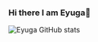 ### Hi there I am Eyuga👋

![Eyuga GitHub stats](https://github-readme-stats.vercel.app/api?username=anuraghazra&show_icons=true&theme=radical)

<!--
**Eyuga/Eyuga** is a ✨ _special_ ✨ repository because its `README.md` (this file) appears on your GitHub profile.

Here are some ideas to get you started:

- 🔭 I’m currently working on ...
- 🌱 I’m currently learning ...
- 👯 I’m looking to collaborate on ...
- 🤔 I’m looking for help with ...
- 💬 Ask me about ...
- 📫 How to reach me: ...
- 😄 Pronouns: ...
- ⚡ Fun fact: ...
-->
